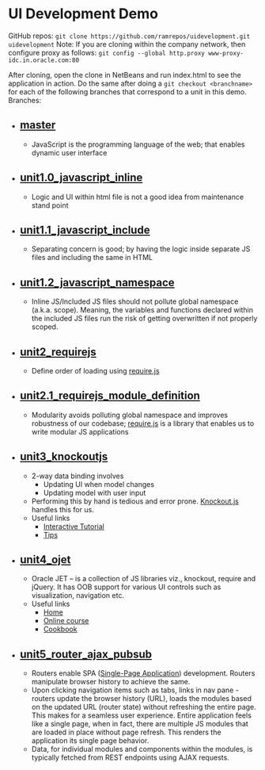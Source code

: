 #   UI Development Demo

GitHub repos: `git clone https://github.com/ramrepos/uidevelopment.git uidevelopment`
Note: If you are cloning within the company network, then configure proxy as follows:
`git config --global http.proxy www-proxy-idc.in.oracle.com:80`

After cloning, open the clone in NetBeans and run index.html to see the application in action.  Do the same after doing a `git checkout <branchname>` for each of the following branches that correspond to a unit in this demo.
Branches:
+   ## [master](https://github.com/ramrepos/uidevelopment/tree/master)
	+   JavaScript is the programming language of the web; that enables dynamic user interface 
+   ## [unit1.0_javascript_inline](https://github.com/ramrepos/uidevelopment/tree/unit1.0_javascript_inline)
    +   Logic and UI within html file is not a good idea from maintenance stand point
+   ## [unit1.1_javascript_include](https://github.com/ramrepos/uidevelopment/tree/unit1.1_javascript_include)
	+   Separating concern is good; by having the logic inside separate JS files and including the same in HTML
+   ## [unit1.2_javascript_namespace](https://github.com/ramrepos/uidevelopment/tree/unit1.2_javascript_namespace)
	+   Inline JS/Included JS files should not pollute global namespace (a.k.a. scope).  Meaning, the variables and functions declared within the included JS files run the risk of getting overwritten if not properly scoped.
+   ## [unit2_requirejs](https://github.com/ramrepos/uidevelopment/tree/unit2_requirejs)
	+   Define order of loading using [require.js](http://requirejs.org/)
+   ## [unit2.1_requirejs_module_definition](https://github.com/ramrepos/uidevelopment/tree/unit2.1_requirejs_module_definition)
	+   Modularity avoids polluting global namespace and improves robustness of our codebase; [require.js](http://requirejs.org/) is a library that enables us to write modular JS applications
+   ## [unit3_knockoutjs](https://github.com/ramrepos/uidevelopment/tree/unit3_knockoutjs)
	+   2-way data binding involves 
		+   Updating UI when model changes
		+   Updating model with user input
	+   Performing this by hand is tedious and error prone.  [Knockout.js](http://knockoutjs.com/) handles this for us.
	+   Useful links
		+   [Interactive Tutorial](http://learn.knockoutjs.com/)
		+   [Tips](http://www.knockmeout.net/2011/06/10-things-to-know-about-knockoutjs-on.html)
+   ## [unit4_ojet](https://github.com/ramrepos/uidevelopment/tree/unit4_ojet)
	+   Oracle JET – is a collection of JS libraries viz., knockout, require and jQuery.  It has OOB support for various UI controls such as visualization, navigation etc.
	+   Useful links
	    +   [Home](http://jet.us.oracle.com/2.2.0/)
	    +   [Online course](https://apexapps.oracle.com/pls/apex/f?p=44785:141:11968679110628::NO::P141_PAGE_ID,P141_SECTION_ID,P141_PREV_PAGE,P141_EVENT_ID:495,3581,2,)
	    +   [Cookbook](http://jet.us.oracle.com/2.2.0/jetCookbook.html)	    
	
+   ## [unit5_router_ajax_pubsub](https://github.com/ramrepos/uidevelopment/tree/unit5_router_ajax_pubsub)
	+   Routers enable SPA ([Single-Page Application](https://en.wikipedia.org/wiki/Single-page_application)) development. Routers manipulate browser history to achieve the same.
	+   Upon clicking navigation items such as tabs, links in nav pane - routers update the browser history (URL), loads the modules based on the updated URL (router state) without refreshing the entire page.   This makes for a seamless user experience. Entire application feels like a single page, when in fact, there are multiple JS modules that are loaded in place without page refresh.  This renders the application its single page behavior.
	+   Data, for individual modules and components within the modules, is typically fetched from REST endpoints using AJAX requests.
